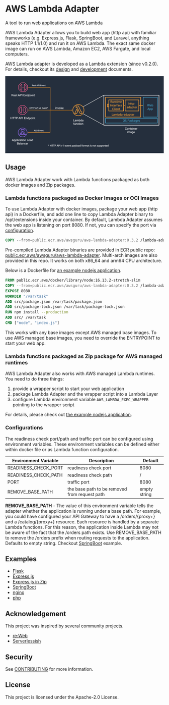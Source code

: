 # AWS Lambda Adapter

A tool to run web applications on AWS Lambda

AWS Lambda Adapter allows you to build web app (http api) with familiar frameworks (e.g. Express.js, Flask, SpringBoot, and Laravel, anything speaks HTTP 1.1/1.0) and run it on AWS Lambda.
The exact same docker image can run on AWS Lambda, Amazon EC2, AWS Fargate, and local computers.

AWS Lambda adapter is developed as a Lambda extension (since v0.2.0). For details, checkout its [design](docs/design.md) and [development](docs/development.md) documents.

![Lambda Adapter](docs/images/lambda-adapter-overview.png)

## Usage

AWS Lambda Adapter work with Lambda functions packaged as both docker images and Zip packages.

### Lambda functions packaged as Docker Images or OCI Images

To use Lambda Adapter with docker images, package your web app (http api) in a Dockerfile, and add one line to copy Lambda Adapter binary to /opt/extensions inside your container.
By default, Lambda Adapter assumes the web app is listening on port 8080. If not, you can specify the port via [configuration](#Configurations).

```dockerfile
COPY --from=public.ecr.aws/awsguru/aws-lambda-adapter:0.3.2 /lambda-adapter /opt/extensions/lambda-adapter
```

Pre-compiled Lambda Adapter binaries are provided in ECR public repo: [public.ecr.aws/awsguru/aws-lambda-adapter](https://gallery.ecr.aws/awsguru/aws-lambda-adapter).
Multi-arch images are also provided in this repo. It works on both x86_64 and arm64 CPU architecture.

Below is a Dockerfile for [an example nodejs application](examples/expressjs).

```dockerfile
FROM public.ecr.aws/docker/library/node:16.13.2-stretch-slim
COPY --from=public.ecr.aws/awsguru/aws-lambda-adapter:0.3.2 /lambda-adapter /opt/extensions/lambda-adapter
EXPOSE 8080
WORKDIR "/var/task"
ADD src/package.json /var/task/package.json
ADD src/package-lock.json /var/task/package-lock.json
RUN npm install --production
ADD src/ /var/task
CMD ["node", "index.js"]
```

This works with any base images except AWS managed base images. To use AWS managed base images, you need to override the ENTRYPOINT to start your web app.

### Lambda functions packaged as Zip package for AWS managed runtimes

AWS Lambda Adapter also works with AWS managed Lambda runtimes. You need to do three things:

1. provide a wrapper script to start your web application
2. package Lambda Adapter and the wrapper script into a Lambda Layer
3. configure Lambda environment variable `AWS_LAMBDA_EXEC_WRAPPER` pointing to the wrapper script

For details, please check out [the example nodejs application](examples/expressjs-zip).


### Configurations

The readiness check port/path and traffic port can be configured using environment variables. These environment variables can be defined either within docker file or as Lambda function configuration.

|Environment Variable| Description                                   | Default      |
|--------------------|-----------------------------------------------|--------------|
|READINESS_CHECK_PORT| readiness check port                          | 8080         |
|READINESS_CHECK_PATH| readiness check path                          | /            |
|PORT                | traffic port                                  | 8080         |
|REMOVE_BASE_PATH    | the base path to be removed from request path | empty string |

**REMOVE_BASE_PATH** - The value of this environment variable tells the adapter whether the application is running under a base path.
For example, you could have configured your API Gateway to have a /orders/{proxy+} and a /catalog/{proxy+} resource.
Each resource is handled by a separate Lambda functions. For this reason, the application inside Lambda may not be aware of the fact that the /orders path exists.
Use REMOVE_BASE_PATH to remove the /orders prefix when routing requests to the application. Defaults to empty string. Checkout [SpringBoot](examples/springboot) example.

## Examples

- [Flask](examples/flask)
- [Express.js](examples/expressjs)
- [Express.js in Zip](examples/expressjs-zip)
- [SpringBoot](examples/springboot)
- [nginx](examples/nginx)
- [php](examples/php)

## Acknowledgement

This project was inspired by several community projects.

- [re:Web](https://github.com/apparentorder/reweb)
- [Serverlessish](https://github.com/glassechidna/serverlessish)

## Security

See [CONTRIBUTING](CONTRIBUTING.md#security-issue-notifications) for more information.

## License

This project is licensed under the Apache-2.0 License.
